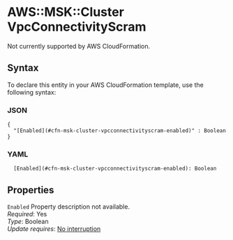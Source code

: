 # AWS::MSK::Cluster VpcConnectivityScram<a name="aws-properties-msk-cluster-vpcconnectivityscram"></a>

Not currently supported by AWS CloudFormation\.

## Syntax<a name="aws-properties-msk-cluster-vpcconnectivityscram-syntax"></a>

To declare this entity in your AWS CloudFormation template, use the following syntax:

### JSON<a name="aws-properties-msk-cluster-vpcconnectivityscram-syntax.json"></a>

```
{
  "[Enabled](#cfn-msk-cluster-vpcconnectivityscram-enabled)" : Boolean
}
```

### YAML<a name="aws-properties-msk-cluster-vpcconnectivityscram-syntax.yaml"></a>

```
  [Enabled](#cfn-msk-cluster-vpcconnectivityscram-enabled): Boolean
```

## Properties<a name="aws-properties-msk-cluster-vpcconnectivityscram-properties"></a>

`Enabled` <a name="cfn-msk-cluster-vpcconnectivityscram-enabled"></a>
Property description not available\.  
_Required_: Yes  
_Type_: Boolean  
_Update requires_: [No interruption](https://docs.aws.amazon.com/AWSCloudFormation/latest/UserGuide/using-cfn-updating-stacks-update-behaviors.html#update-no-interrupt)
